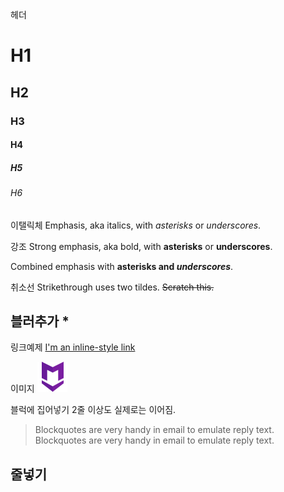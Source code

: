 헤더
# H1
## H2
### H3
#### H4
##### H5
###### H6


이탤릭체
Emphasis, aka italics, with *asterisks* or _underscores_.

강조
Strong emphasis, aka bold, with **asterisks** or __underscores__.

Combined emphasis with **asterisks and _underscores_**.

취소선
Strikethrough uses two tildes. ~~Scratch this.~~

블러추가
*
-

링크예제
[I'm an inline-style link](https://www.google.com)

이미지
![alt text](https://github.com/adam-p/markdown-here/raw/master/src/common/images/icon48.png "Logo Title Text 1")

블럭에 집어넣기 2줄 이상도 실제로는 이어짐.
> Blockquotes are very handy in email to emulate reply text.
> Blockquotes are very handy in email to emulate reply text.

줄넣기
---
